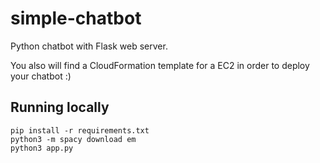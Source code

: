 # simple-chatbot
Python chatbot with Flask web server.

You also will find a CloudFormation template for a EC2 in order to deploy your chatbot :)

## Running locally

```
pip install -r requirements.txt
python3 -m spacy download em
python3 app.py
```
